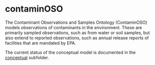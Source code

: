 # contaminOSO
The Contaminant Observations and Samples Ontology (ContaminOSO) models observations of contaminants in the environment. These are primarily sampled observations, such as from water or soil samples, but also extend to reported observations, such as annual release reports of facilities that are mandated by EPA. 

The current status of the conceptual model is documented in the [conceptual](conceptual/) subfolder.
